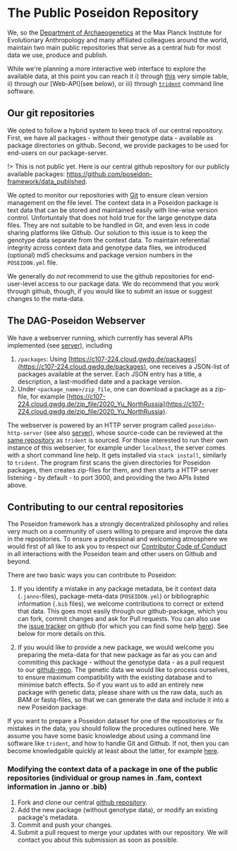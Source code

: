 # The Public Poseidon Repository

We, so the [Department of Archaeogenetics](https://www.eva.mpg.de/archaeogenetics/index.html) at the Max Planck Institute for Evolutionary Anthropology and many affiliated colleagues around the world, maintain two main public repositories that serve as a central hub for most data we use, produce and publish.

While we're planning a more interactive web interface to explore the available data, at this point you can reach it i) through [this](public_repo.md) very simple table, ii) through our [Web-API](see below), or iii) through [`trident`](trident.md) command line software. 

## Our git repositories

We opted to follow a hybrid system to keep track of our central repository. First, we have all packages - without their genotype data - available as package directories on github. Second, we provide packages to be used for end-users on our package-server.

!> This is not public yet.
Here is our central github repository for our publicly available packages: https://github.com/poseidon-framework/data_published.

We opted to monitor our repositories with [Git](https://git-scm.com) to ensure clean version management on the file level. The context data in a Poseidon package is text data that can be stored and maintained easily with line-wise version control. Unfortuntaly that does not hold true for the large genotype data files. They are not suitable to be handled in Git, and even less in code sharing platforms like Github. Our solution to this issue is to keep the genotype data separate from the context data. To maintain referential integrity across context data and genotype data files, we introduced (optional) md5 checksums and package version numbers in the `POSEIDON.yml` file.

We generally do _not_ recommend to use the github repositories for end-user-level access to our package data. We do recommend that you work through github, though, if you would like to submit an issue or suggest changes to the meta-data. 

## The DAG-Poseidon Webserver

We have a webserver running, which currently has several APIs implemented (see [server](server)), including

1. `/packages`: Using [https://c107-224.cloud.gwdg.de/packages](https://c107-224.cloud.gwdg.de/packages), one receives a JSON-list of packages available at the server. Each JSON entry has a title, a description, a last-modified date and a package version.
2. Under `<package_name>/zip_file`, one can download a package as a zip-file, for example [https://c107-224.cloud.gwdg.de/zip_file/2020_Yu_NorthRussia](https://c107-224.cloud.gwdg.de/zip_file/2020_Yu_NorthRussia).

The webserver is powered by an HTTP server program called `poseidon-http-server` (see also [server](server)), whose source-code can be reviewed at the [same repository](https://github.com/poseidon-framework/poseidon-hs) as `trident` is sourced. For those interested to run their own instance of this webserver, for example under `localhost`, the server comes with a short command line help. It gets installed via `stack install`, similarly to `trident`. The program first scans the given directories for Poseidon packages, then creates zip-files for them, and then starts a HTTP server listening - by default - to port 3000, and providing the two APIs listed above.

## Contributing to our central repositories

The Poseidon framework has a strongly decentralized philosophy and relies very much on a community of users willing to prepare and improve the data in the repositories. To ensure a professional and welcoming atmosphere we would first of all like to ask you to respect our [Contributor Code of Conduct](conduct.md) in all interactions with the Poseidon team and other users on Github and beyond.

There are two basic ways you can contribute to Poseidon:

1) If you identify a mistake in any package metadata, be it context data (`.janno`-files), package-meta-data (`POSEIDON.yml`) or bibliographic information (`.bib` files), we welcome contributions to correct or extend that data. This goes most easily through our github-package, which you can fork, commit changes and ask for Pull requests. You can also use the [issue tracker](https://github.com/poseidon-framework/published_data/issues) on github (for which you can find some help [here](https://lab.github.com/githubtraining/introduction-to-github)). See below for more details on this.

2) If you would like to provide a new package, we would welcome you preparing the meta-data for that new package as far as you can and commiting this package - without the genotype data - as a pull request to our [github-repo](https://github.com/poseidon-framework/published_data). The genetic data we would like to process ourselves, to ensure maximum compatibility with the existing database and to minimise batch effects. So if you want us to add an entirely new package with genetic data, please share with us the raw data, such as BAM or fastq-files, so that we can generate the data and include it into a new Poseidon package.

If you want to prepare a Poseidon dataset for one of the repositories or fix mistakes in the data, you should follow the procedures outlined here. We assume you have some basic knowledge about using a command line software like `trident`, and how to handle Git and Github. If not, then you can become knowledgable quickly at least about the latter, for example [here](https://lab.github.com/githubtraining/introduction-to-github).


### Modifying the context data of a package in one of the public repositories (individual or group names in .fam, context information in .janno or .bib) 

1. Fork and clone our central [github repository](https://github.com/poseidon-framework/published_data).
2. Add the new package (without genotype data), or modify an existing package's metadata.
3. Commit and push your changes.
4. Submit a pull request to merge your updates with our repository. We will contact you about this submission as soon as possible.
